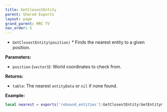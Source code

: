 ```yaml
--- 
title: GetClosestEntity 
parent: Shared Exports 
layout: page
grand_parent: MRC TV 
nav_order: 5
--- 
```

* `GetClosestEntity(position)` *
Finds the nearest entity to a given position.

**Parameters:**
- `position` (`vector3`): World coordinates to check from.

**Returns:**
- `table`: The nearest `entityData` or `nil` if none found.

**Example:**
```lua
local nearest = exports['rebound_entities']:GetClosestEntity(GetEntityCoords(PlayerPedId()))
```


